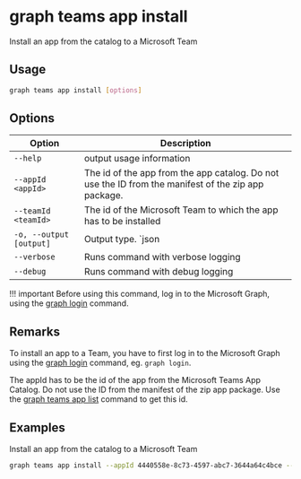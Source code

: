 # graph teams app install

Install an app from the catalog to a Microsoft Team

## Usage

```sh
graph teams app install [options]
```

## Options

Option|Description
------|-----------
`--help`|output usage information
`--appId <appId>`| The id of the app from the app catalog. Do not use the ID from the manifest of the zip app package.
`--teamId <teamId>`| The id of the Microsoft Team to which the app has to be installed
`-o, --output [output]`|Output type. `json|text`. Default `text`
`--verbose`|Runs command with verbose logging
`--debug`|Runs command with debug logging

!!! important
    Before using this command, log in to the Microsoft Graph, using the [graph login](../login.md) command.

## Remarks

To install an app to a Team, you have to first log in to the Microsoft Graph using the [graph login](../login.md) command, eg. `graph login`.

The appId has to be the id of the app from the Microsoft Teams App Catalog. Do not use the ID from the manifest of the zip app package. Use the [graph teams app list](./teams-app-list.md) command to get this id.

## Examples

Install an app from the catalog to a Microsoft Team

```sh
graph teams app install --appId 4440558e-8c73-4597-abc7-3644a64c4bce --teamId 2609af39-7775-4f94-a3dc-0dd67657e900
```